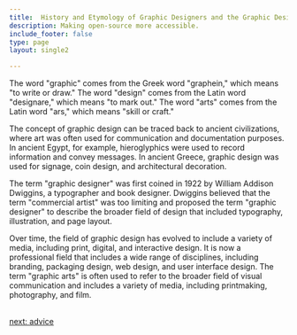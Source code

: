 ```yaml
---
title:  History and Etymology of Graphic Designers and the Graphic Design And Graphic Arts  Industry
description: Making open-source more accessible.
include_footer: false
type: page
layout: single2

---
```


<p>
The word "graphic" comes from the Greek word "graphein," which means "to write or draw." The word "design" comes from the Latin word "designare," which means "to mark out." The word "arts" comes from the Latin word "ars," which means "skill or craft."

The concept of graphic design can be traced back to ancient civilizations, where art was often used for communication and documentation purposes. In ancient Egypt, for example, hieroglyphics were used to record information and convey messages. In ancient Greece, graphic design was used for signage, coin design, and architectural decoration.

The term "graphic designer" was first coined in 1922 by William Addison Dwiggins, a typographer and book designer. Dwiggins believed that the term "commercial artist" was too limiting and proposed the term "graphic designer" to describe the broader field of design that included typography, illustration, and page layout.

Over time, the field of graphic design has evolved to include a variety of media, including print, digital, and interactive design. It is now a professional field that includes a wide range of disciplines, including branding, packaging design, web design, and user interface design. The term "graphic arts" is often used to refer to the broader field of visual communication and includes a variety of media, including printmaking, photography, and film.

<br>
<a href="https://workdojos.com/graphicdesigner/advice">next: advice</a>
<br>
</p>